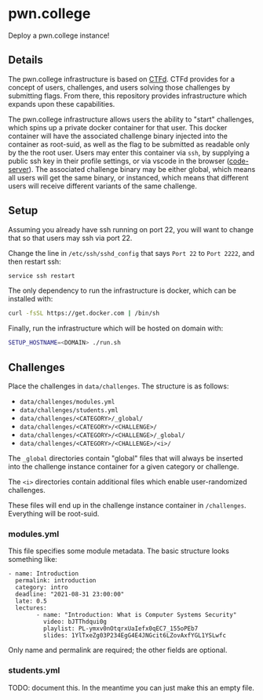 # pwn.college

Deploy a pwn.college instance!

## Details

The pwn.college infrastructure is based on [CTFd](https://github.com/CTFd/CTFd).
CTFd provides for a concept of users, challenges, and users solving those challenges by submitting flags.
From there, this repository provides infrastructure which expands upon these capabilities.

The pwn.college infrastructure allows users the ability to "start" challenges, which spins up a private docker container for that user.
This docker container will have the associated challenge binary injected into the container as root-suid, as well as the flag to be submitted as readable only by the the root user.
Users may enter this container via `ssh`, by supplying a public ssh key in their profile settings, or via vscode in the browser ([code-server](https://github.com/cdr/code-server)).
The associated challenge binary may be either global, which means all users will get the same binary, or instanced, which means that different users will receive different variants of the same challenge.

## Setup

Assuming you already have ssh running on port 22, you will want to change that so that users may ssh via port 22.

Change the line in `/etc/ssh/sshd_config` that says `Port 22` to `Port 2222`, and then restart ssh:
```sh
service ssh restart
```

The only dependency to run the infrastructure is docker, which can be installed with:
```sh
curl -fsSL https://get.docker.com | /bin/sh
```

Finally, run the infrastructure which will be hosted on domain <DOMAIN> with:
```sh
SETUP_HOSTNAME=<DOMAIN> ./run.sh
```

## Challenges

Place the challenges in `data/challenges`.
The structure is as follows:
- `data/challenges/modules.yml`
- `data/challenges/students.yml`
- `data/challenges/<CATEGORY>/_global/`
- `data/challenges/<CATEGORY>/<CHALLENGE>/`
- `data/challenges/<CATEGORY>/<CHALLENGE>/_global/`
- `data/challenges/<CATEGORY>/<CHALLENGE>/<i>/`

The `_global` directories contain "global" files that will always be inserted into the challenge instance container for a given category or challenge.

The `<i>` directories contain additional files which enable user-randomized challenges.

These files will end up in the challenge instance container in `/challenges`. Everything will be root-suid.

### modules.yml

This file specifies some module metadata.
The basic structure looks something like:
```
- name: Introduction
  permalink: introduction
  category: intro
  deadline: "2021-08-31 23:00:00"
  late: 0.5
  lectures:
        - name: "Introduction: What is Computer Systems Security"
          video: bJTThdqui0g
          playlist: PL-ymxv0nOtqrxUaIefx0qEC7_155oPEb7
          slides: 1YlTxeZg03P234EgG4E4JNGcit6LZovAxfYGL1YSLwfc
```
Only name and permalink are required; the other fields are optional.

### students.yml

TODO: document this. In the meantime you can just make this an empty file.
